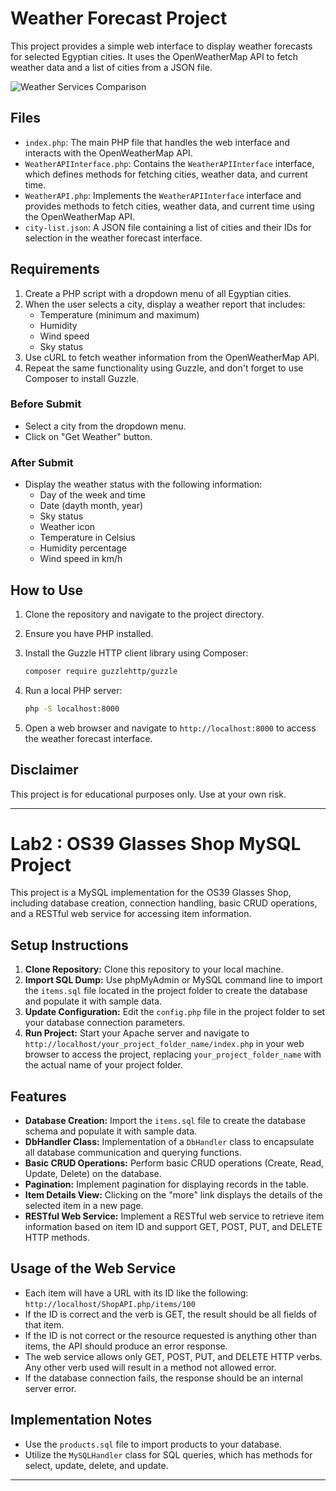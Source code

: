 # Weather Forecast Project

This project provides a simple web interface to display weather forecasts for selected Egyptian cities. It uses the OpenWeatherMap API to fetch weather data and a list of cities from a JSON file.

![Weather Services Comparison](https://www.tutorialswebsite.com/wp-content/uploads/2019/10/web-services-rest-vs-soap.jpeg)

## Files

- `index.php`: The main PHP file that handles the web interface and interacts with the OpenWeatherMap API.
- `WeatherAPIInterface.php`: Contains the `WeatherAPIInterface` interface, which defines methods for fetching cities, weather data, and current time.
- `WeatherAPI.php`: Implements the `WeatherAPIInterface` interface and provides methods to fetch cities, weather data, and current time using the OpenWeatherMap API.
- `city-list.json`: A JSON file containing a list of cities and their IDs for selection in the weather forecast interface.

## Requirements
1. Create a PHP script with a dropdown menu of all Egyptian cities.
2. When the user selects a city, display a weather report that includes:
   - Temperature (minimum and maximum)
   - Humidity
   - Wind speed
   - Sky status
3. Use cURL to fetch weather information from the OpenWeatherMap API.
4. Repeat the same functionality using Guzzle, and don't forget to use Composer to install Guzzle.

### Before Submit
- Select a city from the dropdown menu.
- Click on "Get Weather" button.

### After Submit
- Display the weather status with the following information:
   - Day of the week and time
   - Date (dayth month, year)
   - Sky status
   - Weather icon
   - Temperature in Celsius
   - Humidity percentage
   - Wind speed in km/h

## How to Use

1. Clone the repository and navigate to the project directory.
2. Ensure you have PHP installed.
3. Install the Guzzle HTTP client library using Composer:

    ```bash
    composer require guzzlehttp/guzzle
    ```

4. Run a local PHP server:

    ```bash
    php -S localhost:8000
    ```

5. Open a web browser and navigate to `http://localhost:8000` to access the weather forecast interface.

## Disclaimer

This project is for educational purposes only. Use at your own risk.

---

# Lab2 : OS39 Glasses Shop MySQL Project

This project is a MySQL implementation for the OS39 Glasses Shop, including database creation, connection handling, basic CRUD operations, and a RESTful web service for accessing item information.

## Setup Instructions

1. **Clone Repository:** Clone this repository to your local machine.
2. **Import SQL Dump:** Use phpMyAdmin or MySQL command line to import the `items.sql` file located in the project folder to create the database and populate it with sample data.
3. **Update Configuration:** Edit the `config.php` file in the project folder to set your database connection parameters.
4. **Run Project:** Start your Apache server and navigate to `http://localhost/your_project_folder_name/index.php` in your web browser to access the project, replacing `your_project_folder_name` with the actual name of your project folder.

## Features

- **Database Creation:** Import the `items.sql` file to create the database schema and populate it with sample data.
- **DbHandler Class:** Implementation of a `DbHandler` class to encapsulate all database communication and querying functions.
- **Basic CRUD Operations:** Perform basic CRUD operations (Create, Read, Update, Delete) on the database.
- **Pagination:** Implement pagination for displaying records in the table.
- **Item Details View:** Clicking on the "more" link displays the details of the selected item in a new page.
- **RESTful Web Service:** Implement a RESTful web service to retrieve item information based on item ID and support GET, POST, PUT, and DELETE HTTP methods.

## Usage of the Web Service

- Each item will have a URL with its ID like the following: `http://localhost/ShopAPI.php/items/100`
- If the ID is correct and the verb is GET, the result should be all fields of that item.
- If the ID is not correct or the resource requested is anything other than items, the API should produce an error response.
- The web service allows only GET, POST, PUT, and DELETE HTTP verbs. Any other verb used will result in a method not allowed error.
- If the database connection fails, the response should be an internal server error.

## Implementation Notes

- Use the `products.sql` file to import products to your database.
- Utilize the `MySQLHandler` class for SQL queries, which has methods for select, update, delete, and update.
---
